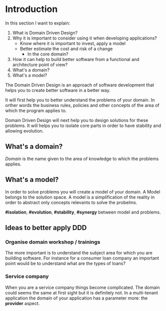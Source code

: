 # Introduction
In this section I want to explain:

1. What is Domain Driven Design?
2. Why it is important to consider using it when developing applications?
	* Know where it is important to invest, apply a model
	* Better estimate the cost and risk of a change
		* In the core domain?
3. How it can help to build better software from a functional and architecture point of view?
4. What's a domain?
5. What's a model?


The Domain Driven Design is an approach of software development that helps you to create better software in a better way.

It will first help you to better understand the problems of your domain. In orther words the business rules, policies and other concepts of the area of which the program applies to.


Domain Driven Design will next help you to design solutions for these problems. It will helps you to isolate core parts in order to have stability and allowing evolution.

## What's a domain?
*Domain* is the name given to the area of knowledge to which the problems applies.

## What's a model?
In order to solve problems you will create a model of your domain.
A Model belongs to the solution space. A model is a simplification of the reality in order to abstract only concepts relevants to solve the probelms. 

**#isolation**, **#evolution**, **#stability**, **#synergy** between model and problems.

## Ideas to better apply DDD

### Organise domain workshop / trainings

The more important is to understand the subject area for which you are building software. For instance for a consumer loan company an important point would be to understand what are the types of loans? 

### Service company

When you are a service company things become complicated. The domain could seems the same at first sight but it is definitely not. In a multi-tenant application the domain of your application has a parameter more: the **provider** aspect.
